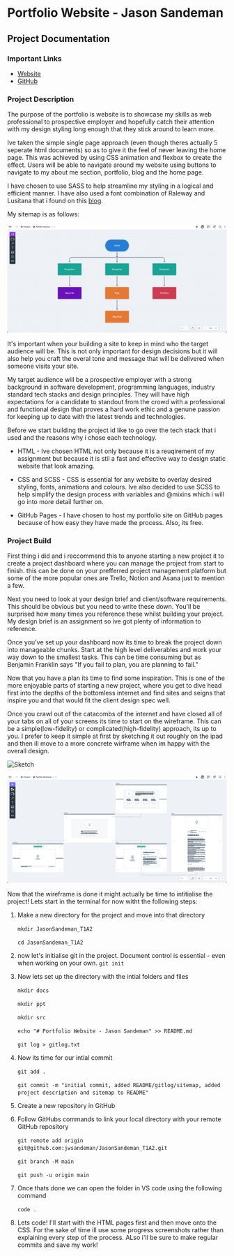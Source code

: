 # Portfolio Website - Jason Sandeman

## Project Documentation 

### Important Links
- [Website]()
- [GitHub]()

### Project Description
The purpose of the portfolio is website is to showcase my skills as web professional to prospective employer and hopefully catch their attention with my design styling long enough that they stick around to learn more.

Ive taken the simple single page approach (even though theres actually 5 seperate html documents) so as to give it the feel of never leaving the home page. This was achieved by using CSS animation and flexbox to create the effect. Users will be able to navigate around my website using buttons to navigate to my about me section, portfolio, blog and the home page.

I have chosen to use SASS to help streamline my styling in a logical and efficient manner. I have also used a font combination of Raleway and Lusitana that i found on this [blog](https://inkbotdesign.com/font-combinations/).



My sitemap is as follows: 

![Sitemap](./docs/sitemap.png)

It's important when your building a site to keep in mind who the target audience will be. This is not only important for design decisions but it will also help you craft the overal tone and message that will be delivered when someone visits your site. 

My target audience will be a prospective employer with a strong background in software development, programming languages, industry standard tech stacks and design principles. They will have high expectations for a candidate to standout from the crowd with a professional and functional design that proves a hard work ethic and a genune passion for keeping up to date with the latest trends and technologies.

Before we start building the project id like to go over the tech stack that i used and the reasons why i chose each technology. 

- HTML - Ive chosen HTML not only because it is a reuqirement of my assignment but because it is stil a fast and effective way to design static website that look amazing. 

- CSS and SCSS - CSS is essential for any website to overlay desired styling, fonts, animations and colours. Ive also decided to use SCSS to help simplify the design process with variables and @mixins which i will go into more detail further on.

- GitHub Pages - I have chosen to host my portfolio site on GitHub pages because of how easy they have made the process. Also, its free.

### Project Build

First thing i did and i reccommend this to anyone starting a new project it to create a project dashboard where you can manage the project from start to finish. this can be done on your prefferred project management platform but some of the more popular ones are Trello, Notion and Asana just to mention a few. 

Next you need to look at your design brief and client/software requirements. This should be obvious but you need to write these down. You'll be surprised how many times you reference these whilst building your project. My design brief is an assignment so ive got plenty of information to reference.

Once you've set up your dashboard now its time to break the project down into manageable chunks. Start at the high level deliverables and work your way down to the smallest tasks. This can be time consuming but as Benjamin Franklin says "If you fail to plan, you are planning to fail."

Now that you have a plan its time to find some inspiration. This is one of the more enjoyable parts of starting a new project, where you get to dive head first into the depths of the bottomless internet and find sites and seigns that inspire you and that would fit the client design spec well.

Once you crawl out of the catacombs of the internet and have closed all of your tabs on all of your screens its time to start on the wireframe. This can be a simple(low-fidelity) or complicated(high-fidelity) approach, its up to you. I prefer to keep it simple at first by sketching it out roughly on the ipad and then ill move to a more concrete wirframe when im happy with the overall design.  

![Sketch](./docs/sketch.png)

![wireframe](./docs/wireframe.png)

Now that the wireframe is done it might actually be time to intitialise the project! Lets start in the terminal for now witht the following steps:

1. Make a new directory for the project and move into that directory

    `mkdir JasonSandeman_T1A2`

    `cd JasonSandeman_T1A2`

2. now let's initialise git in the project. Document control is essential - even when working on your own.
    `git init`

3. Now lets set up the directory with the intial folders and files

    `mkdir docs`

    `mkdir ppt`

    `mkdir src`

    `echo "# Portfolio Website - Jason Sandeman" >> README.md`

    `git log > gitlog.txt`

4. Now its time for our intial commit

    `git add .`

    `git commit -m "initial commit, added README/gitlog/sitemap, added project description and sitemap to README"`

5. Create a new repository in GitHub

6. Follow GitHubs commands to link your local directory with your remote GitHub repository

    `git remote add origin git@github.com:jwsandeman/JasonSandeman_T1A2.git`

    `git branch -M main`

    `git push -u origin main`

7. Once thats done we can open the folder in VS code using the following command

    `code .`

8. Lets code! I'll start with the HTML pages first and then move onto the CSS. For the sake of time ill use some progress screenshots rather than explaining every step of the process. ALso i'll be sure to make regular commits and save my work!

